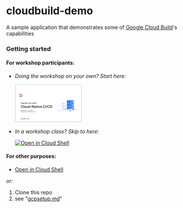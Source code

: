 # cloudbuild-demo
A sample application that demonstrates some of [Google Cloud Build](https://cloud.google.com/cloud-build)'s capabilities

### Getting started

#### For workshop participants:
* _Doing the workshop on your own? Start here:_

    <a href="https://speakerdeck.com/davidstanke/cd"  target="_blank"><img src="https://raw.githubusercontent.com/davidstanke/cloudbuild-demo/master/_workshop/hands-on_title.png" width=180></a>

* _In a workshop class? Skip to here:_

    [![Open in Cloud Shell](https://gstatic.com/cloudssh/images/open-btn.svg)](https://ssh.cloud.google.com/cloudshell/editor?cloudshell_git_repo=https://github.com/davidstanke/cloudbuild-demo&cloudshell_git_branch=workshop&cloudshell_tutorial=gcpsetup.md)

#### For other purposes:
* 
    [Open in Cloud Shell](https://ssh.cloud.google.com/cloudshell/editor?cloudshell_git_repo=https://github.com/davidstanke/cloudbuild-demo&cloudshell_tutorial=gcpsetup.md)

_or:_

1. Clone this repo
2. see "[gcpsetup.md](gcpsetup.md)"
